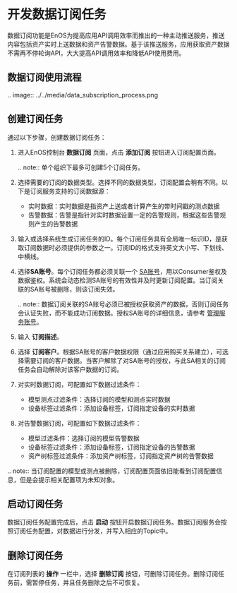 # 开发数据订阅任务
数据订阅功能是EnOS为提高应用API调用效率而推出的一种主动推送服务，推送内容包括资产实时上送数据和资产告警数据。基于该推送服务，应用获取资产数据不需再不停轮询API，大大提高API调用效率和降低API使用费用。

## 数据订阅使用流程
.. image:: ../../media/data_subscription_process.png

## 创建订阅任务
通过以下步骤，创建数据订阅任务：

1. 进入EnOS控制台 **数据订阅** 页面，点击 **添加订阅** 按钮进入订阅配置页面。

   .. note:: 单个组织下最多可创建5个订阅任务。

2. 选择需要的订阅的数据类型。选择不同的数据类型，订阅配置会稍有不同。以下是订阅服务支持的订阅数据源：
   - 实时数据：实时数据是指资产上送或者计算产生的带时间戳的测点数据
   - 告警数据：告警是指针对实时数据设置一定的告警规则，根据这些告警规则产生的告警数据

3. 输入或选择系统生成订阅任务的ID。每个订阅任务具有全局唯一标识ID，是获取订阅数据时必须提供的参数之一。订阅ID的格式支持英文大小写、下划线、中横线。

4. 选择**SA账号**。每个订阅任务都必须关联一个 [SA账号](/docs/app-development/zh_CN/2.0.8/managing_apps.html)，用以Consumer鉴权及数据鉴权。系统会动态检测SA账号的有效性并及时更新订阅配置。当订阅关联的SA账号被删除，则该订阅失效。

   .. note:: 数据订阅关联的SA账号必须已被授权获取资产的数据，否则订阅任务会认证失败，而不能成功订阅数据。授权SA账号的详细信息，请参考 [管理服务账号](/docs/iam/zh_CN/2.0.8/howto/service_account/managing_service_account.html)。

5. 输入 **订阅描述**。

6. 选择 **订阅客户**。根据SA账号的客户数据权限（通过应用购买关系建立），可选择需要订阅的客户数据。当客户解除了对SA账号的授权，与此SA相关的订阅任务会自动解除对该客户数据的订阅。

7. 对实时数据订阅，可配置如下数据过滤条件：

   - 模型测点过滤条件：选择订阅的模型和测点实时数据
   - 设备标签过滤条件：添加设备标签，订阅指定设备的实时数据

8. 对告警数据订阅，可配置如下数据过滤条件：

   - 模型过滤条件：选择订阅的模型告警数据
   - 设备标签过滤条件：添加设备标签，订阅指定设备的告警数据
   - 资产树标签过滤条件：添加资产树标签，订阅指定资产树的告警数据

.. note:: 当订阅配置的模型或测点被删除，订阅配置页面依旧能看到订阅配置信息，但是会提示相关配置项为未知对象。

## 启动订阅任务

数据订阅任务配置完成后，点击 **启动** 按钮开启数据订阅任务。数据订阅服务会按照订阅任务配置，对数据进行分发，并写入相应的Topic中。

## 删除订阅任务

在订阅列表的 **操作** 一栏中，选择 **删除订阅** 按钮，可删除订阅任务。删除订阅任务前，需暂停任务，并且任务删除之后不可恢复。
